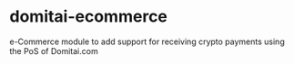 # domitai-ecommerce
e-Commerce module to add support for receiving crypto payments using the PoS of Domitai.com
